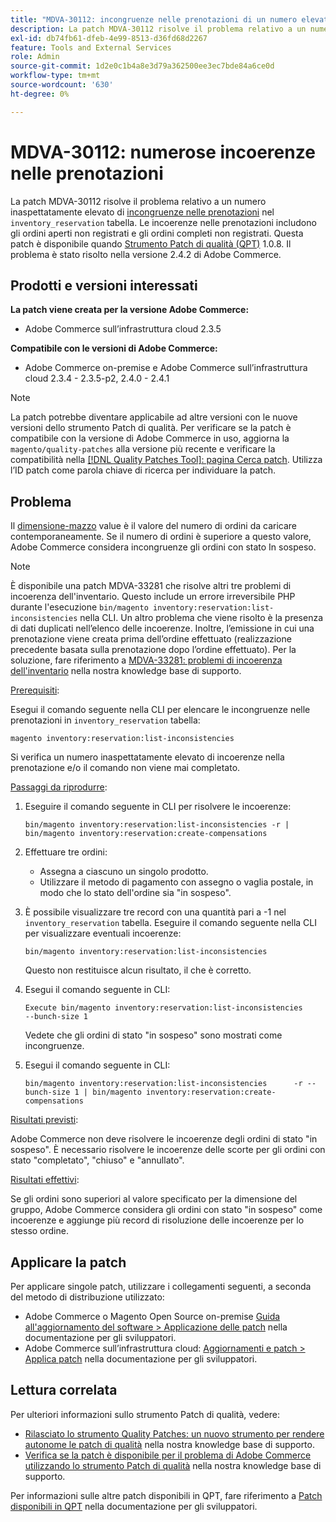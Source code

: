 ```yaml
---
title: "MDVA-30112: incongruenze nelle prenotazioni di un numero elevato"
description: La patch MDVA-30112 risolve il problema relativo a un numero inaspettatamente elevato di [incoerenze di prenotazione](https://devdocs.magento.com/guides/v2.4/inventory/inventory-cli-reference.html#what-causes-reservation-inconsistencies) nella tabella "inventory_booking". Le incoerenze nelle prenotazioni includono gli ordini aperti non registrati e gli ordini completi non registrati. Questa patch è disponibile quando è installato [Quality Patches Tool (QPT)](/help/announcements/adobe-commerce-announcements/magento-quality-patches-released-new-tool-to-self-serve-quality-patches.md) 1.0.8. Il problema è stato risolto nella versione 2.4.2 di Adobe Commerce.
exl-id: db74fb61-dfeb-4e99-8513-d36fd68d2267
feature: Tools and External Services
role: Admin
source-git-commit: 1d2e0c1b4a8e3d79a362500ee3ec7bde84a6ce0d
workflow-type: tm+mt
source-wordcount: '630'
ht-degree: 0%

---
```


# MDVA-30112: numerose incoerenze nelle prenotazioni

La patch MDVA-30112 risolve il problema relativo a un numero inaspettatamente elevato di [incongruenze nelle prenotazioni](https://devdocs.magento.com/guides/v2.4/inventory/inventory-cli-reference.html#what-causes-reservation-inconsistencies) nel `inventory_reservation` tabella. Le incoerenze nelle prenotazioni includono gli ordini aperti non registrati e gli ordini completi non registrati. Questa patch è disponibile quando [Strumento Patch di qualità (QPT)](/help/announcements/adobe-commerce-announcements/magento-quality-patches-released-new-tool-to-self-serve-quality-patches.md) 1.0.8. Il problema è stato risolto nella versione 2.4.2 di Adobe Commerce.

## Prodotti e versioni interessati

**La patch viene creata per la versione Adobe Commerce:**

* Adobe Commerce sull’infrastruttura cloud 2.3.5

**Compatibile con le versioni di Adobe Commerce:**

* Adobe Commerce on-premise e Adobe Commerce sull’infrastruttura cloud 2.3.4 - 2.3.5-p2, 2.4.0 - 2.4.1

>[!NOTE]
>
>La patch potrebbe diventare applicabile ad altre versioni con le nuove versioni dello strumento Patch di qualità. Per verificare se la patch è compatibile con la versione di Adobe Commerce in uso, aggiorna la `magento/quality-patches` alla versione più recente e verificare la compatibilità nella [[!DNL Quality Patches Tool]: pagina Cerca patch](https://devdocs.magento.com/quality-patches/tool.html#patch-grid). Utilizza l’ID patch come parola chiave di ricerca per individuare la patch.

## Problema

Il [dimensione-mazzo](https://devdocs.magento.com/guides/v2.4/inventory/inventory-cli-reference.html#list-inconsistencies-command) value è il valore del numero di ordini da caricare contemporaneamente. Se il numero di ordini è superiore a questo valore, Adobe Commerce considera incongruenze gli ordini con stato In sospeso.

>[!NOTE]
>
>È disponibile una patch MDVA-33281 che risolve altri tre problemi di incoerenza dell&#39;inventario. Questo include un errore irreversibile PHP durante l&#39;esecuzione `bin/magento inventory:reservation:list-inconsistencies` nella CLI. Un altro problema che viene risolto è la presenza di dati duplicati nell’elenco delle incoerenze. Inoltre, l’emissione in cui una prenotazione viene creata prima dell’ordine effettuato (realizzazione precedente basata sulla prenotazione dopo l’ordine effettuato). Per la soluzione, fare riferimento a [MDVA-33281: problemi di incoerenza dell&#39;inventario](/help/support-tools/patches-available-in-qpt-tool/v1-0-14/mdva-33281-magento-patch-inventory-inconsistency-issues.md) nella nostra knowledge base di supporto.

<u>Prerequisiti</u>:

Esegui il comando seguente nella CLI per elencare le incongruenze nelle prenotazioni in `inventory_reservation` tabella:

```
magento inventory:reservation:list-inconsistencies
```

Si verifica un numero inaspettatamente elevato di incoerenze nella prenotazione e/o il comando non viene mai completato.

<u>Passaggi da riprodurre</u>:

1. Eseguire il comando seguente in CLI per risolvere le incoerenze:

   ```
   bin/magento inventory:reservation:list-inconsistencies -r | bin/magento inventory:reservation:create-compensations
   ```

1. Effettuare tre ordini:
   * Assegna a ciascuno un singolo prodotto.
   * Utilizzare il metodo di pagamento con assegno o vaglia postale, in modo che lo stato dell&#39;ordine sia &quot;in sospeso&quot;.
1. È possibile visualizzare tre record con una quantità pari a -1 nel `inventory_reservation` tabella. Eseguire il comando seguente nella CLI per visualizzare eventuali incoerenze:

   ```
   bin/magento inventory:reservation:list-inconsistencies
   ```

   Questo non restituisce alcun risultato, il che è corretto.

1. Esegui il comando seguente in CLI:

   ```
   Execute bin/magento inventory:reservation:list-inconsistencies      --bunch-size 1
   ```

   Vedete che gli ordini di stato &quot;in sospeso&quot; sono mostrati come incongruenze.

1. Esegui il comando seguente in CLI:

   ```
   bin/magento inventory:reservation:list-inconsistencies      -r --bunch-size 1 | bin/magento inventory:reservation:create-compensations
   ```

<u>Risultati previsti</u>:

Adobe Commerce non deve risolvere le incoerenze degli ordini di stato &quot;in sospeso&quot;. È necessario risolvere le incoerenze delle scorte per gli ordini con stato &quot;completato&quot;, &quot;chiuso&quot; e &quot;annullato&quot;.

<u>Risultati effettivi</u>:

Se gli ordini sono superiori al valore specificato per la dimensione del gruppo, Adobe Commerce considera gli ordini con stato &quot;in sospeso&quot; come incoerenze e aggiunge più record di risoluzione delle incoerenze per lo stesso ordine.

## Applicare la patch

Per applicare singole patch, utilizzare i collegamenti seguenti, a seconda del metodo di distribuzione utilizzato:

* Adobe Commerce o Magento Open Source on-premise [Guida all&#39;aggiornamento del software > Applicazione delle patch](https://devdocs.magento.com/guides/v2.4/comp-mgr/patching/mqp.html) nella documentazione per gli sviluppatori.
* Adobe Commerce sull’infrastruttura cloud: [Aggiornamenti e patch > Applica patch](https://devdocs.magento.com/cloud/project/project-patch.html) nella documentazione per gli sviluppatori.

## Lettura correlata

Per ulteriori informazioni sullo strumento Patch di qualità, vedere:

* [Rilasciato lo strumento Quality Patches: un nuovo strumento per rendere autonome le patch di qualità](/help/announcements/adobe-commerce-announcements/magento-quality-patches-released-new-tool-to-self-serve-quality-patches.md) nella nostra knowledge base di supporto.
* [Verifica se la patch è disponibile per il problema di Adobe Commerce utilizzando lo strumento Patch di qualità](/help/support-tools/patches-available-in-qpt-tool/check-patch-for-magento-issue-with-magento-quality-patches.md) nella nostra knowledge base di supporto.

Per informazioni sulle altre patch disponibili in QPT, fare riferimento a [Patch disponibili in QPT](https://devdocs.magento.com/quality-patches/tool.html#patch-grid) nella documentazione per gli sviluppatori.
